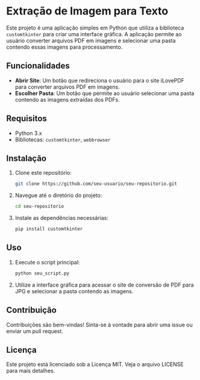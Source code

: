 # Extração de Imagem para Texto

Este projeto é uma aplicação simples em Python que utiliza a biblioteca `customtkinter` para criar uma interface gráfica. A aplicação permite ao usuário converter arquivos PDF em imagens e selecionar uma pasta contendo essas imagens para processamento.

## Funcionalidades

- **Abrir Site**: Um botão que redireciona o usuário para o site iLovePDF para converter arquivos PDF em imagens.
- **Escolher Pasta**: Um botão que permite ao usuário selecionar uma pasta contendo as imagens extraídas dos PDFs.

## Requisitos

- Python 3.x
- Bibliotecas: `customtkinter`, `webbrowser`

## Instalação

1. Clone este repositório:
    ```bash
    git clone https://github.com/seu-usuario/seu-repositorio.git
    ```
2. Navegue até o diretório do projeto:
    ```bash
    cd seu-repositorio
    ```
3. Instale as dependências necessárias:
    ```bash
    pip install customtkinter
    ```

## Uso

1. Execute o script principal:
    ```bash
    python seu_script.py
    ```
2. Utilize a interface gráfica para acessar o site de conversão de PDF para JPG e selecionar a pasta contendo as imagens.

## Contribuição

Contribuições são bem-vindas! Sinta-se à vontade para abrir uma issue ou enviar um pull request.

## Licença

Este projeto está licenciado sob a Licença MIT. Veja o arquivo LICENSE para mais detalhes.
